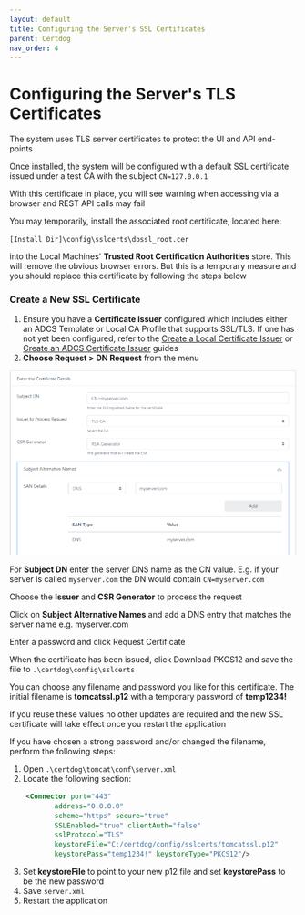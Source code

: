 ```yaml
---
layout: default
title: Configuring the Server's SSL Certificates
parent: Certdog
nav_order: 4
---
```

# Configuring the Server's TLS Certificates

 

The system uses TLS server certificates to protect the UI and API end-points  

Once installed, the system will be configured with a default SSL certificate issued under a test CA with the subject ``CN=127.0.0.1``  

With this certificate in place, you will see warning when accessing via a browser and REST API calls may fail  



You may temporarily, install the associated root certificate, located here:

``[Install Dir]\config\sslcerts\dbssl_root.cer``

into the Local Machines' **Trusted Root Certification Authorities** store. This will remove the obvious browser errors.  But this is a temporary measure and you should replace this certificate by following the steps below 



### Create a New SSL Certificate

1. Ensure you have a **Certificate Issuer** configured which includes either an ADCS Template or Local CA Profile that supports SSL/TLS. If one has not yet been configured, refer to the [Create a Local Certificate Issuer](create_local_certificate_issuer.html) or [Create an ADCS Certificate Issuer](create_adcs_certificate_issuer.html) guides
2. **Choose Request > DN Request** from the menu

<img src=".\images\ssl_cert_req.png" alt="image-20210116155244109" style="zoom:67%;" />

For **Subject DN** enter the server DNS name as the CN value. E.g. if your server is called ``myserver.com`` the DN would contain ``CN=myserver.com``  

Choose the **Issuer** and **CSR Generator** to process the request  

Click on **Subject Alternative Names** and add a DNS entry that matches the server name e.g. myserver.com  

Enter a password and click Request Certificate  

When the certificate has been issued, click Download PKCS12 and save the file to ``.\certdog\config\sslcerts``  

You can choose any filename and password you like for this certificate. The initial filename is **tomcatssl.p12** with a temporary password of **temp1234!**  

If you reuse these values no other updates are required and the new SSL certificate will take effect once you restart the application  

If you have chosen a strong password and/or changed the filename, perform the following steps:  

1. Open ``.\certdog\tomcat\conf\server.xml``
2. Locate the following section:
```xml
    <Connector port="443"
    	   address="0.0.0.0"
	       scheme="https" secure="true"
           SSLEnabled="true" clientAuth="false"
           sslProtocol="TLS"
           keystoreFile="C:/certdog/config/sslcerts/tomcatssl.p12"
           keystorePass="temp1234!" keystoreType="PKCS12"/>
```
3. Set **keystoreFile** to point to your new p12 file and set **keystorePass** to be the new password
4. Save ``server.xml``
5. Restart the application



